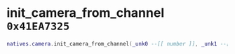 # init_camera_from_channel `0x41EA7325`

```lua
natives.camera.init_camera_from_channel(_unk0 --[[ number ]], _unk1 --[[ number ]])
```